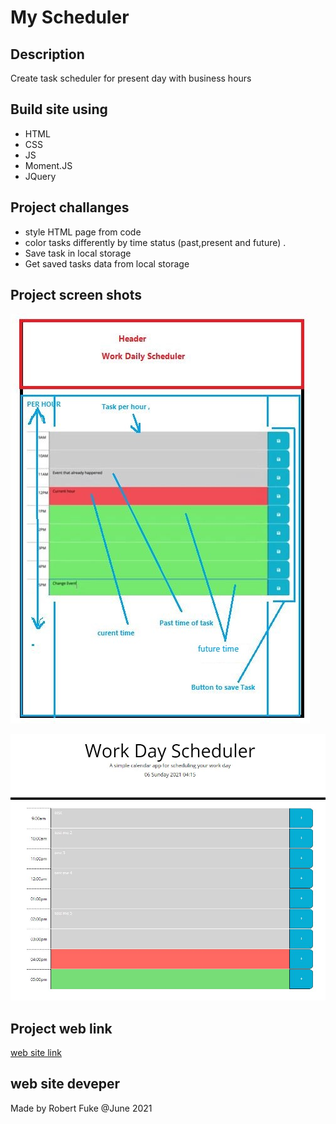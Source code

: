 # My Scheduler

## Description
Create task scheduler for present day with business hours

## Build site using
* HTML
* CSS
* JS
* Moment.JS
* JQuery

## Project challanges
* style HTML page from code
* color tasks differently by time status (past,present and future) .
* Save task in local storage
* Get saved tasks data from local storage

## Project screen shots

![alt text](./images/MockUp_pic.JPG "Mockup task scheduler")

![alt text](./images/myTask.JPG "Final version")

## Project web link
[web site link](https://lakicode.github.io/MyScheduler/)

## web site deveper
Made by Robert Fuke @June 2021
